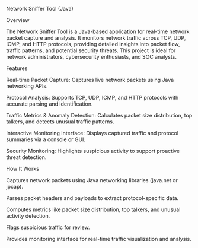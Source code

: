 Network Sniffer Tool (Java)

Overview

The Network Sniffer Tool is a Java-based application for real-time network packet capture and analysis. 
It monitors network traffic across TCP, UDP, ICMP, and HTTP protocols, providing detailed insights into packet flow, traffic patterns, and potential security threats. 
This project is ideal for network administrators, cybersecurity enthusiasts, and SOC analysts.

Features

Real-time Packet Capture: Captures live network packets using Java networking APIs.

Protocol Analysis: Supports TCP, UDP, ICMP, and HTTP protocols with accurate parsing and identification.

Traffic Metrics & Anomaly Detection: Calculates packet size distribution, top talkers, and detects unusual traffic patterns.

Interactive Monitoring Interface: Displays captured traffic and protocol summaries via a console or GUI.

Security Monitoring: Highlights suspicious activity to support proactive threat detection.

How It Works

Captures network packets using Java networking libraries (java.net or jpcap).

Parses packet headers and payloads to extract protocol-specific data.

Computes metrics like packet size distribution, top talkers, and unusual activity detection.

Flags suspicious traffic for review.

Provides monitoring interface for real-time traffic visualization and analysis.

